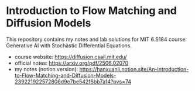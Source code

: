 # Introduction to Flow Matching and Diffusion Models

This repository contains my notes and lab solutions for MIT 6.S184 course: Generative AI with Stochastic Differential Equations.

- course website: https://diffusion.csail.mit.edu/
- official notes: https://arxiv.org/pdf/2506.02070
- my notes (notion version): https://hanxuanli.notion.site/An-Introduction-to-Flow-Matching-and-Diffusion-Models-239221922572806d9e7be542f6bb7a14?pvs=74
